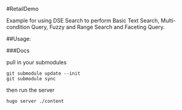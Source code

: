 #RetailDemo

Example for using DSE Search to perform Basic Text Search, Multi-condition Query, Fuzzy and Range Search and Faceting Query.

##Usage:

###Docs

pull in your submodules

    git submodule update --init
    git submodule sync

then run the server

    hugo server ./content

